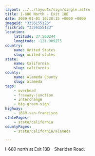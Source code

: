 ```yaml
---
layout: ../../layouts/sign/single.astro
title: I-680 North - Exit 18B
date: 2009-01-01 16:28:15 +0000 +0000
imageid: "3356155123"
flickrid: "3356155123"
location:
    latitude: 37.560244
    longitude: -121.909275
country:
    name: United States
    slug: united-states
state:
    name: California
    slug: california
county:
    name: Alameda County
    slug: alameda
tags:
    - overhead
    - freeway-junction
    - interchange
    - big-green-sign
highway:
    - i680-san-francisco
statePages:
    - state/california
countyPages:
    - state/california/alameda

---
```

I-680 north at Exit 18B - Sheridan Road.